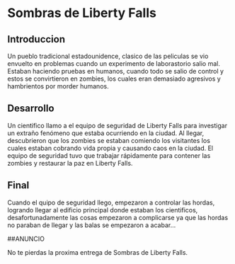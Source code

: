 # Sombras de Liberty Falls

## Introduccion

Un pueblo tradicional estadounidence, 
clasico de las peliculas se vio envuelto en problemas cuando 
un experimento de laborastorio salio mal. Estaban haciendo 
pruebas en humanos, cuando todo se salio de control y
estos se convirtieron en zombies, los cuales eran demasiado
agresivos y hambrientos por morder humanos.


## Desarrollo 

Un cientifico llamo a el equipo de seguridad de 
Liberty Falls para investigar un extraño fenómeno 
que estaba ocurriendo en la ciudad. Al llegar, 
descubrieron que los zombies se estaban comiendo los visitantes 
 los cuales estaban cobrando vida propia y causando caos en 
la ciudad. El equipo de seguridad tuvo que trabajar 
rápidamente para contener las zombies y restaurar 
la paz en Liberty Falls.

## Final

Cuando el quipo de seguridad llego, empezaron a controlar
las hordas, logrando llegar al edificio principal donde estaban
los cientificos, desafortunadamente las cosas empezaron a
complicarse ya que las hordas no paraban de llegar y las
balas se empezaron a acabar...


##ANUNCIO
 
No te pierdas la proxima entrega de Sombras de Liberty Falls.


